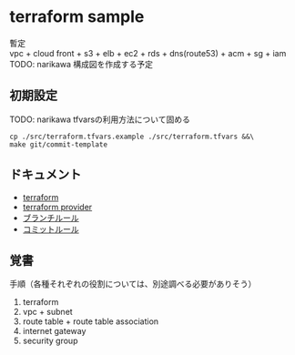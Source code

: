 # terraform sample

暫定  
vpc + cloud front + s3 + elb + ec2 + rds + dns(route53) + acm  + sg + iam  
TODO: narikawa 構成図を作成する予定  

## 初期設定

TODO: narikawa tfvarsの利用方法について固める

```shell
cp ./src/terraform.tfvars.example ./src/terraform.tfvars &&\
make git/commit-template
```

## ドキュメント

- [terraform](https://developer.hashicorp.com/terraform)
- [terraform provider](https://registry.terraform.io/browse/providers)
- [ブランチルール](./docs/git/branch.md)
- [コミットルール](./docs/git/commit.md)

## 覚書

手順（各種それぞれの役割については、別途調べる必要がありそう）

1. terraform
2. vpc + subnet
3. route table + route table association
4. internet gateway
5. security group
